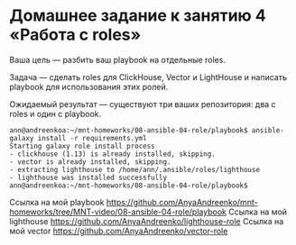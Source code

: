 # Домашнее задание к занятию 4 «Работа с roles»
Ваша цель — разбить ваш playbook на отдельные roles.

Задача — сделать roles для ClickHouse, Vector и LightHouse и написать playbook для использования этих ролей.

Ожидаемый результат — существуют три ваших репозитория: два с roles и один с playbook.

```
ann@andreenkoa:~/mnt-homeworks/08-ansible-04-role/playbook$ ansible-galaxy install -r requirements.yml
Starting galaxy role install process
- clickhouse (1.13) is already installed, skipping.
- vector is already installed, skipping.
- extracting lighthouse to /home/ann/.ansible/roles/lighthouse
- lighthouse was installed successfully
ann@andreenkoa:~/mnt-homeworks/08-ansible-04-role/playbook$
```

Ссылка на мой playbook https://github.com/AnyaAndreenko/mnt-homeworks/tree/MNT-video/08-ansible-04-role/playbook
Ссылка на мой lighthouse https://github.com/AnyaAndreenko/lighthouse-role
Ссылка на мой vector https://github.com/AnyaAndreenko/vector-role
